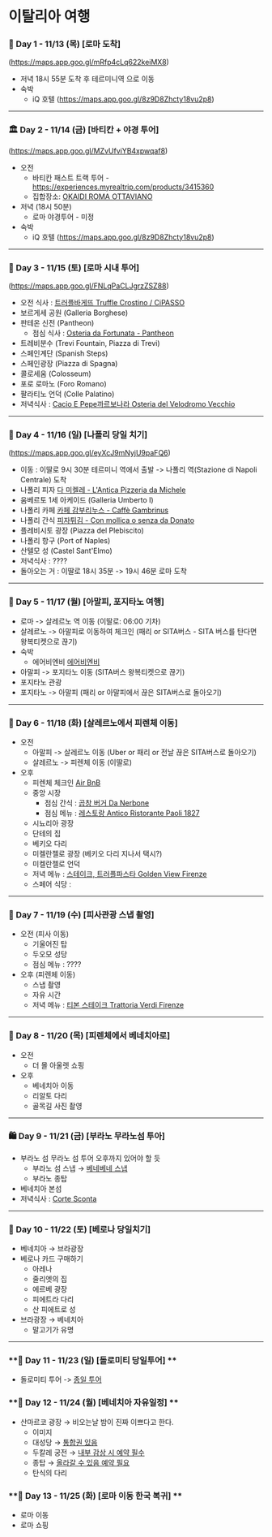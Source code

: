 # 이탈리아 여행

### **🛬 Day 1 - 11/13 (목) [로마 도착]**

(https://maps.app.goo.gl/mRfp4cLq622keiMX8)

- 저녁 18시 55분 도착 후 테르미니역 으로 이동
- 숙박
    - iQ 호텔 (https://maps.app.goo.gl/8z9D8Zhcty18vu2p8)

---

### **🏛️ Day 2 - 11/14 (금) [바티칸 + 야경 투어]**

(https://maps.app.goo.gl/MZvUfviYB4xpwqaf8)

- 오전
    - 바티칸 패스트 트랙 투어 - https://experiences.myrealtrip.com/products/3415360
    - 집합장소: [OKAIDI ROMA OTTAVIANO](https://maps.app.goo.gl/rBV15PDZwYgfBoP27)
- 저녁 (18시 50분)
    - 로마 야경투어 - 미정
- 숙박
    - iQ 호텔 (https://maps.app.goo.gl/8z9D8Zhcty18vu2p8)

---

### **🍕 Day 3 - 11/15 (토) [로마 시내 투어]**

(https://maps.app.goo.gl/FNLqPaCLJgrzZSZ88)

- 오전 식사 : [트러플바게뜨 Truffle Crostino / CiPASSO](https://maps.app.goo.gl/xMpnCsqEaPeMJ94s8)
- 보르게세 공원 (Galleria Borghese)
- 판테온 신전 (Pantheon)
  - 점심 식사 : [Osteria da Fortunata - Pantheon](https://maps.app.goo.gl/a2yn8x9dd92k8gYNA)
- 트레비분수 (Trevi Fountain, Piazza di Trevi)
- 스페인계단 (Spanish Steps)
- 스페인광장 (Piazza di Spagna)
- 콜로세움 (Colosseum)
- 포로 로마노 (Foro Romano)
- 팔라티노 언덕 (Colle Palatino)
- 저녁식사 : [Cacio E Pepe까르보나라 Osteria del Velodromo Vecchio](https://maps.app.goo.gl/DNqzRjc3ka8o788Q6)

---

### **🚄 Day 4 - 11/16 (일) [나폴리 당일 치기]**

(https://maps.app.goo.gl/eyXcJ9mNyjU9paFQ6)

- 이동 : 이딸로 9시 30분 테르미니 역에서 출발 -> 나폴리 역(Stazione di Napoli Centrale) 도착 
- 나폴리 피자 [다 미켈레 - L'Antica Pizzeria da Michele](https://maps.app.goo.gl/Qrbwfv3UwF3h34rv5)
- 움베르토 1세 아케이드 (Galleria Umberto I)
- 나폴리 카페 [카페 감부리누스 - Caffè Gambrinus](https://maps.app.goo.gl/ZyzqXovovuQcm8Ce9)
- 나폴리 간식 [피자튀김 - Con mollica o senza da Donato](https://maps.app.goo.gl/G5GJgnnayBuPePJB6)
- 플레비시토 광장 (Piazza del Plebiscito)
- 나폴리 항구 (Port of Naples)
- 산텔모 성 (Castel Sant'Elmo)
- 저녁식사 : ????
- 돌아오는 거 : 이딸로 18시 35분 -> 19시 46분 로마 도착
---

### **📸 Day 5 - 11/17 (월) [아말피, 포지타노 여행]**

- 로마 -> 살레르노 역 이동 (이딸로: 06:00 기차) 
- 살레르노 -> 아말피로 이동하여 체크인 (패리 or SITA버스 - SITA 버스를 탄다면 왕복티켓으로 끊기)
- 숙박
  - 에어비엔비 [에어비엔비](https://maps.app.goo.gl/rnmJUxdQo7HaDQj18)
- 아말피 -> 포지타노 이동 (SITA버스 왕복티켓으로 끊기)
- 포지타노 관광
- 포지타노 -> 아말피 (패리 or 아말피에서 끊은 SITA버스로 돌아오기)

---

### **🚤 Day 6 - 11/18 (화) [살레르노에서 피렌체 이동]**

- 오전
    - 아말피 -> 살레르노 이동 (Uber or 패리 or 전날 끊은 SITA버스로 돌아오기)
    - 살레르노 -> 피렌체 이동 (이딸로)
- 오후
    - 피렌체 체크인 [Air BnB](https://www.airbnb.com/l/72qh4EF9)
    - 중앙 시장
      - 점심 간식 : [곱창 버거 Da Nerbone](https://maps.app.goo.gl/jqrBUVFX2SxfWpkQ9)
      - 점심 메뉴 : [레스토랑 Antico Ristorante Paoli 1827](https://maps.app.goo.gl/xoz9r75k7qVmRHh27)
    - 시뇨리아 광장
    - 단테의 집
    - 베키오 다리
    - 미켈란젤로 광장 (베키오 다리 지나서 택시?)
    - 미켈란젤로 언덕
    - 저녁 메뉴 : [스테이크, 트러플파스타 Golden View Firenze](https://maps.app.goo.gl/gR1CN56RNom4Ct7w6)
    - 스페어 식당 : 

---

### **🎨 Day 7 - 11/19 (수) [피사관광 스냅 촬영]**

- 오전 (피사 이동)
  - 기울어진 탑
  - 두오모 성당
  - 점심 메뉴 : ????
- 오후 (피렌체 이동)
  - 스냅 촬영
  - 자유 시간
  - 저녁 메뉴 : [티본 스테이크 Trattoria Verdi Firenze](https://maps.app.goo.gl/z9JoDTjfgF8eZfmHA)

---

### **🏰 Day 8 - 11/20 (목) [피렌체에서 베네치아로]**

- 오전 
  - 더 몰 아울렛 쇼핑
- 오후
  - 베네치아 이동
  - 리알토 다리
  - 골목길 사진 촬영

---

### **🛍️ Day 9 - 11/21 (금) [부라노 무라노섬 투아]**

- 부라노 섬 무라노 섬 투어 오후까지 있어야 할 듯
    - 부라노 섬 스냅 → [베네베네 스냅](https://experiences.myrealtrip.com/products/3859831)
    - 부라노 종탑
- 베네치아 본섬
- 저녁식사 : [Corte Sconta](https://maps.app.goo.gl/WjEXmJds9CCAYeQJ6)

---

### **🎁 Day 10 - 11/22 (토) [베로나 당일치기]**

- 베네치아 → 브라광장
- 베로나 카드 구매하기
    - 아레나
    - 줄리엣의 집
    - 에르베 광장
    - 피에트라 다리
    - 산 피에트로 성
- 브라광장 → 베네치아
    - 말고기가 유명

---

### **🛬 Day 11 - 11/23 (일) [돌로미티 당일투어] **

- 돌로미티 투어 -> [종일 투어](https://experiences.myrealtrip.com/products/3412821)
  
### **🛬 Day 12 - 11/24 (월) [베네치아 자유일정] **

- 산마르코 광장 → 비오는날 밤이 진짜 이쁘다고 한다.
    - 이미지        
    - 대성당 → [통합권 있음](https://m.blog.naver.com/bonbonparis16/223050860492)
    - 두칼레 궁전 → [내부 감상 시 예약 필수](https://www.myrealtrip.com/offers/143429)
    - 종탑 → [올라갈 수 있음 예약 필요](https://m.blog.naver.com/houself/223493948167)
    - 탄식의 다리

### **🛬 Day 13 - 11/25 (화) [로마 이동 한국 복귀] **

- 로마 이동
- 로마 쇼핑
